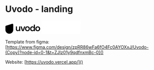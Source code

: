 # Uvodo - landing

![](./src/assets/logo-dark.png)
![](./src/assets/logo-light.png)

Template from figma: [https://www.figma.com/design/zpRR86wFa6fO4Fc0AYOXxJ/Uvodo-(Copy)?node-id=0-1&t=ZJlz01y9qdfnxmBc-0]()

Website: [https://uvodo.vercel.app/]()

